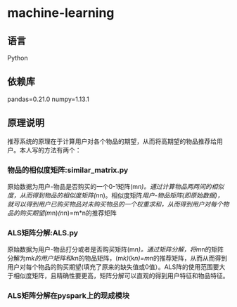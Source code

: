 ﻿# machine-learning

## 语言
Python
## 依赖库
pandas=0.21.0
numpy=1.13.1
## 原理说明
推荐系统的原理在于计算用户对各个物品的期望，从而将高期望的物品推荐给用户。本人写的方法有两个：
### 物品的相似度矩阵:similar_matrix.py
原始数据为用户-物品是否购买的一个0-1矩阵(m*n)。通过计算物品两两间的相似度，从而得到物品的相似度矩阵(n*n)。相似度矩阵*用户-物品矩阵(即原始数据)，就可以得到用户已购买物品对未购买物品的一个权重求和，从而得到用户对每个物品的购买期望(m*n)*(n*n)=m*n的推荐矩阵
### ALS矩阵分解:ALS.py
原始数据为用户-物品打分或者是否购买矩阵(m*n)。通过矩阵分解，将m*n的矩阵分解为m*k的用户矩阵和k*n的物品矩阵，(m*k)*(k*n)=m*n的推荐矩阵，从而从而得到用户对每个物品的购买期望(填充了原来的缺失值或0值）。ALS阵的使用范围要大于相似度矩阵，且精确性要更高，矩阵分解可以直观的得到用户特征和物品特征。
### ALS矩阵分解在pyspark上的现成模块

